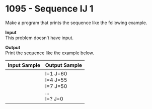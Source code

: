 # 1095 - Sequence IJ 1

Make a program that prints the sequence like the following example.

**Input**<br>
This problem doesn't have input.

**Output**<br>
Print the sequence like the example below.

| Input Sample  | Output Sample                                                 |
|:--------------|:--------------------------------------------------------------|
|               | I=1 J=60 <br> I=4 J=55 <br> I=7 J=50 <br> ... <br> I=? J=0    |
